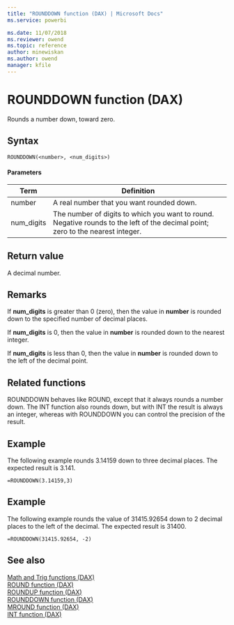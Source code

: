```yaml
---
title: "ROUNDDOWN function (DAX) | Microsoft Docs"
ms.service: powerbi 

ms.date: 11/07/2018
ms.reviewer: owend
ms.topic: reference
author: minewiskan
ms.author: owend
manager: kfile
---
```

# ROUNDDOWN function (DAX)
Rounds a number down, toward zero.  
  
## Syntax  
  
```dax
ROUNDDOWN(<number>, <num_digits>)  
```
  
#### Parameters  
  
|Term|Definition|  
|--------|--------------|  
|number|A real number that you want rounded down.|  
|num_digits|The number of digits to which you want to round. Negative rounds to the left of the decimal point; zero to the nearest integer.|  
  
## Return value  
A decimal number.  
  
## Remarks  
If **num_digits** is greater than 0 (zero), then the value in **number** is rounded down to the specified number of decimal places.  
  
If **num_digits** is 0, then the value in **number** is rounded down to the nearest integer.  
  
If **num_digits** is less than 0, then the value in **number** is rounded down to the left of the decimal point.  
  
## Related functions  
ROUNDDOWN behaves like ROUND, except that it always rounds a number down. The INT function also rounds down, but with INT the result is always an integer, whereas with ROUNDDOWN you can control the precision of the result.  
  
## Example  
The following example rounds 3.14159 down to three decimal places. The expected result is 3.141.  
  
```dax
=ROUNDDOWN(3.14159,3)  
```
  
## Example  
The following example rounds the value of 31415.92654 down to 2 decimal places to the left of the decimal. The expected result is 31400.  
  
```dax
=ROUNDDOWN(31415.92654, -2)  
```
  
## See also  
[Math and Trig functions &#40;DAX&#41;](math-and-trig-functions-dax.md)  
[ROUND function &#40;DAX&#41;](round-function-dax.md)  
[ROUNDUP function &#40;DAX&#41;](roundup-function-dax.md)  
[ROUNDDOWN function &#40;DAX&#41;](rounddown-function-dax.md)  
[MROUND function &#40;DAX&#41;](mround-function-dax.md)  
[INT function &#40;DAX&#41;](int-function-dax.md)  
  
